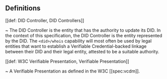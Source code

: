 ## Definitions

[[def: DID Controller, DID Controllers]]

~ The DID Controller is the entity that has the authority to update its DID. In
  the context of this specification, the DID Controller is the entity
  represented by the DID. The `<did>/whois` capability will most often be used
  by legal entities that want to establish a Verifiable Credential-backed
  linkage between their DID and their legal entity, attested to be a suitable
  authority.

[[def: W3C Verifiable Presentation, Verifiable Presentation]]

~ A Verifiable Presentation as defined in the W3C [[spec:vcdm]].

